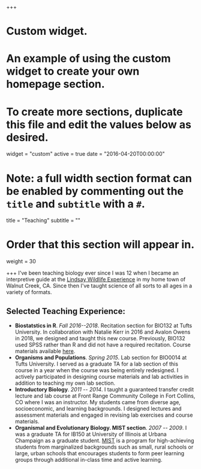 +++
# Custom widget.
# An example of using the custom widget to create your own homepage section.
# To create more sections, duplicate this file and edit the values below as desired.
widget = "custom"
active = true
date = "2016-04-20T00:00:00"

# Note: a full width section format can be enabled by commenting out the `title` and `subtitle` with a `#`.
title = "Teaching"
subtitle = ""

# Order that this section will appear in.
weight = 30

+++
I've been teaching biology ever since I was 12 when I became an interpretive guide at the [Lindsay Wildlife Experience](https://lindsaywildlife.org/) in my home town of Walnut Creek, CA.  Since then I've taught science of all sorts to all ages in a variety of formats.

## Selected Teaching Experience:

 - **Biostatstics in R**. *Fall 2016--2018*. Recitation section for BIO132 at Tufts University. In collaboration with Natalie Kerr in 2016 and Avalon Owens in 2018, we designed and taught this new course.  Previously, BIO132 used SPSS rather than R and did not have a required recitation. Course materials available [here](https://github.com/Aariq/biotstatistics-recitation-2018).
 - **Organisms and Populations**. *Spring 2015*. Lab section for BIO0014 at Tufts University.  I served as a graduate TA for a lab section of this course in a year when the course was being entirely redesigned.  I actively participated in designing course materials and lab activities in addition to teaching my own lab section.
 - **Introductory Biology**.  *2011 -- 2014*. I taught a guaranteed transfer credit lecture and lab course at Front Range Community College in Fort Collins, CO where I was an instructor.  My students came from diverse age, socioeconomic, and learning backgrounds.  I designed lectures and assessment materials and engaged in revising lab exercises and course materials.
 - **Organismal and Evolutionary Biology. MIST section**. *2007 -- 2009*. I was a graduate TA for IB150 at University of Illinois at Urbana Champaign as a graduate student. [MIST](http://merit.illinois.edu/index.html) is a program for high-achieving students from marginalized backgrounds such as small, rural schools or large, urban schools that encourages students to form peer learning groups through additional in-class time and active learning.